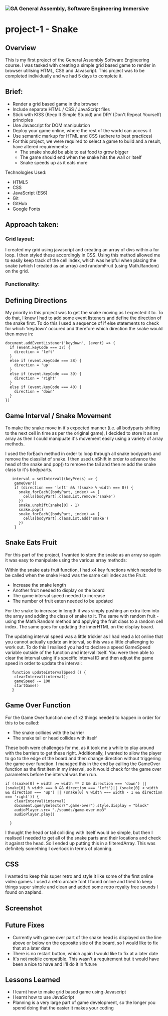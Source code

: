 ### ![GA](https://cloud.githubusercontent.com/assets/40461/8183776/469f976e-1432-11e5-8199-6ac91363302b.png) General Assembly, Software Engineering Immersive

# project-1 - Snake

## Overview

This is my first project of the General Assembly Software Engineering course. I was tasked with creating a simple grid based game to render in browser utilising HTML, CSS and Javascript. This project was to be completed individually and we had 5 days to complete it. 

## Brief:
- Render a grid based game in the browser
- Include separate HTML / CSS / JavaScript files
- Stick with KISS (Keep It Simple Stupid) and DRY (Don't Repeat Yourself) principles
- Use Javascript for DOM manipulation
- Deploy your game online, where the rest of the world can access it
- Use semantic markup for HTML and CSS (adhere to best practices)
- For this project, we were required to select a game to build and a result, have altered requirements:
    - The snake should be able to eat food to grow bigger
    - The game should end when the snake hits the wall or itself
    - Snake speeds up as it eats more

Technologies Used:
- HTML5
- CSS
- JavaScript (ES6)
- Git
- GitHub
- Google Fonts

## Approach taken:

### Grid layout:
I created my grid using javascript and creating an array of divs within a for loop. I then styled these accordingly in CSS. Using this method allowed me to easily keep track of the cell index, which was helpful when placing the snake (which I created as an array) and randomFruit (using Math.Random) on the grid. 

### Functionality:

## Defining Directions 
My priority in this project was to get the snake moving as I expected it to. To do that, I knew I had to add some event listeners and define the direction of the snake first. To do this I used a sequence of if else statements to check for which 'keydown' occured and therefore which direction the snake would then move in:

```
document.addEventListener('keydown', (event) => {
  if (event.keyCode === 37) {
    direction = 'left'
  }
  else if (event.keyCode === 38) {
    direction = 'up'
  }
  else if (event.keyCode === 39) {
    direction = 'right'
  }
  else if (event.keyCode === 40) {
    direction = 'down'
  }
})
```

## Game Interval / Snake Movement
To make the snake move in it's expected manner (i.e. all bodyparts shifting to the next cell in time as per the original game), I decided to store it as an array as then I could manipuate it's movement easily using a variety of array methods. 

I used the forEach method in order to loop through all snake bodyparts and remove the classlist of snake. I then used unShift in order to advance the head of the snake and pop() to remove the tail and then re add the snake class to it's bodyparts. 

````
   interval = setInterval((keyPress) => {
    gameOver()
    if (direction === 'left' && !(snake % width === 0)) {
      snake.forEach((bodyPart, index) => {
        cells[bodyPart].classList.remove('snake')
      })
      snake.unshift(snake[0] - 1)
      snake.pop()
      snake.forEach((bodyPart, index) => {
        cells[bodyPart].classList.add('snake')
      })
    }

````

## Snake Eats Fruit 
For this part of the project, I wanted to store the snake as an array so again it was easy to manipulate using the various array methods: 

Within the snake eats fruit function, I had x4 key functions which needed to be called when the snake Head was the same cell index as the Fruit:

- Increase the snake length 
- Another fruit needed to display on the board 
- The game interval speed needed to increase
- The number of fruit eaten needed to be updated 

For the snake to increase in length it was simply pushing an extra item into the array and adding the class of snake to it. The same with random fruit - using the Math.Random method and applying the fruit class to a random cell index. The same goes for updating the innerHTML on the display board. 

The updating interval speed was a little trickier as I had read a lot online that you cannot actually update an interval, so this was a little challenging to work out. To do this I realised you had to declare a speed GameSpeed variable outside of the function and interval itself. You were then able to clear the interval using it's specific interval ID and then adjust the game speed in order to update the interval:

`````
   function updateIntervalSpeed () {
    clearInterval(interval);
    gameSpeed -= 100
    startGame()
   }
`````

## Game Over Function 
For the Game Over function one of x2 things needed to happen in order for this to be called:
- The snake collides with the barrier 
- The snake tail or head collides with itself

These both were challenges for me, as it took me a while to play around with the barriers to get these right. Additionally, I wanted to allow the player to go to the edge of the board and then change direction without triggering the game over function. I managed this in the end by calling the GameOver function as the first item in my interval, so it would check for the game over parameters before the interval was then run. 

````
if ((snake[0] + width >= width ** 2 && direction === 'down') || (snake[0] % width === 0 && direction === 'left')|| (snake[0] < width && direction === 'up') || (snake[0] % width === width - 1 && direction === 'right')) {
    clearInterval(interval)
    document.querySelector(".game-over").style.display = "block"
    audioPlayer.src= "./sounds/game-over.mp3"
    audioPlayer.play()

  }
````

I thought the head or tail colliding with itself would be simple, but then I realised I needed to get all of the snake parts and their locations and check it against the head. So I ended up putting this in a filteredArray. This was definitely something I overlook in terms of planning. 


## CSS
I wanted to keep this super retro and style it like some of the first online video games. I used a retro arcade font I found online and tried to keep things super simple and clean and added some retro royalty free sounds I found on zapland. 


## Screenshot

## Future Fixes
- Currently with game over part of the snake head is displayed on the line above or below on the opposite side of the board, so I would like to fix that at a later date 
- There is no restart button, which again I would like to fix at a later date 
- It's not mobile compatible. This wasn't a requirement but it would have been a nice to have and I'll do it in future


## Lessons Learned 
- I learnt how to make grid based game using Javascript 
- I learnt how to use JavaScript
- Planning is a very large part of game development, so the longer you spend doing that the easier it makes your coding 
